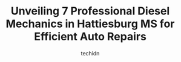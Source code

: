 ---
layout: ampstory
image: https://images.unsplash.com/photo-1653047256226-5abbfa82f1d7?ixlib=rb-4.0.3&ixid=MnwxMjA3fDB8MHxwaG90by1wYWdlfHx8fGVufDB8fHx8&auto=format&fit=crop&w=640&h=853&q=80
author: techidn
featured: false
description: Discover the 7 best Diesel Mechanic in Hattiesburg MS, USA and ensure your vehicle receives the highest quality of care. These trusted professionals are known for their skill, knowledge, and
title: Unveiling 7 Professional Diesel Mechanics in Hattiesburg MS for Efficient Auto Repairs
cover:
   title: Unveiling 7 Professional Diesel Mechanics in Hattiesburg MS for Efficient Auto Repairs
   subtitle: Rickpate
   background: https://images.unsplash.com/photo-1653047256226-5abbfa82f1d7?ixlib=rb-4.0.3&ixid=MnwxMjA3fDB8MHxwaG90by1wYWdlfHx8fGVufDB8fHx8&auto=format&fit=crop&w=640&h=853&q=80

pages: 
 - layout: thirds
   top: <h1>#1 Jerrys Automotive</h1>
   bottom: "<p>Our car broke down on our way to family vaca.  Jerrys crew got us back up and running in just a few hours.  Tremendous service, and the staff was really friendly to my k</p>"
   background: https://www.knot35.com/toplist/wp-content/uploads/2023/06/best-diesel-mechanic-1-in-hattiesburg-ms-1685836589.jpeg
   backgroundblur: true
 - layout: thirds
   top: <h1>#2 Phillips Car Care Center</h1>
   bottom: "<p>80 Rawls Springs Loop Rd, Hattiesburg, MS 39402, United States</p>"
   background: https://www.knot35.com/toplist/wp-content/uploads/2023/06/best-diesel-mechanic-2-in-hattiesburg-ms-1685836589.jpeg
   cta:
      link: https://www.knot35.com/toplist/unveiling-7-professional-diesel-mechanics-in-hattiesburg-ms-for-efficient-auto-repairs/
      text: Unveiling 7 Professional Diesel Mechanics in Hattiesburg MS for Efficient Auto Repairs
 - layout: thirds
   top: <h1>#3 Toyota of Hattiesburg Service</h1>
   bottom: "<p>6461 US-98, Hattiesburg, MS 39402, United States</p>"
   background: https://www.knot35.com/toplist/wp-content/uploads/2023/06/best-diesel-mechanic-3-in-hattiesburg-ms-1685836590.jpeg
   cta:
      link: https://www.knot35.com/toplist/unveiling-7-professional-diesel-mechanics-in-hattiesburg-ms-for-efficient-auto-repairs/
      text: Unveiling 7 Professional Diesel Mechanics in Hattiesburg MS for Efficient Auto Repairs
 - layout: thirds
   top: <h1>#4 WATERS International Trucks & Idealease</h1>
   bottom: "<p>80 S&K Dr, Hattiesburg, MS 39402, United States</p>"
   background: https://images.unsplash.com/photo-1518640467707-6811f4a6ab73?ixlib=rb-4.0.3&ixid=MnwxMjA3fDB8MHxwaG90by1wYWdlfHx8fGVufDB8fHx8&auto=format&fit=crop&w=640&h=853&q=80
   cta:
      link: https://www.knot35.com/toplist/unveiling-7-professional-diesel-mechanics-in-hattiesburg-ms-for-efficient-auto-repairs/
      text: Unveiling 7 Professional Diesel Mechanics in Hattiesburg MS for Efficient Auto Repairs
 - layout: thirds
   top: <h1>#5 Affordable Auto Care</h1>
   bottom: "<p>100 64th St, Hattiesburg, MS 39401, United States</p>"
   background: https://images.unsplash.com/photo-1484589065579-248aad0d8b13?ixlib=rb-4.0.3&ixid=MnwxMjA3fDB8MHxwaG90by1wYWdlfHx8fGVufDB8fHx8&auto=format&fit=crop&w=640&h=853&q=80
   cta:
      link: https://www.knot35.com/toplist/unveiling-7-professional-diesel-mechanics-in-hattiesburg-ms-for-efficient-auto-repairs/
      text: Unveiling 7 Professional Diesel Mechanics in Hattiesburg MS for Efficient Auto Repairs
 - layout: thirds
   top: <h1>#6 AAMCO Transmissions & Total Car Care</h1>
   bottom: "<p>109 Mayfair Rd, Hattiesburg, MS 39402, United States</p>"
   background: https://images.unsplash.com/photo-1546497974-b213c9efb599?ixlib=rb-4.0.3&ixid=MnwxMjA3fDB8MHxwaG90by1wYWdlfHx8fGVufDB8fHx8&auto=format&fit=crop&w=640&h=853&q=80
   cta:
      link: https://www.knot35.com/toplist/unveiling-7-professional-diesel-mechanics-in-hattiesburg-ms-for-efficient-auto-repairs/
      text: Unveiling 7 Professional Diesel Mechanics in Hattiesburg MS for Efficient Auto Repairs
 - layout: thirds
   top: <h1>#7 B & R Auto Repair</h1>
   bottom: "<p>1501 Main St, Hattiesburg, MS 39401, United States</p>"
   background: https://images.unsplash.com/photo-1591393223703-56fe1347ac62?ixlib=rb-4.0.3&ixid=MnwxMjA3fDB8MHxwaG90by1wYWdlfHx8fGVufDB8fHx8&auto=format&fit=crop&w=640&h=853&q=80
   cta:
      link: https://www.knot35.com/toplist/unveiling-7-professional-diesel-mechanics-in-hattiesburg-ms-for-efficient-auto-repairs/
      text: Unveiling 7 Professional Diesel Mechanics in Hattiesburg MS for Efficient Auto Repairs
 - layout: thirds
   middle: Continue reading...
   background: https://images.unsplash.com/photo-1613843873231-1447db182f97?ixlib=rb-4.0.3&ixid=MnwxMjA3fDB8MHxwaG90by1wYWdlfHx8fGVufDB8fHx8&auto=format&fit=crop&w=640&h=853&q=80
   cta:
      link: https://www.knot35.com/toplist/unveiling-7-professional-diesel-mechanics-in-hattiesburg-ms-for-efficient-auto-repairs/
      text: Unveiling 7 Professional Diesel Mechanics in Hattiesburg MS for Efficient Auto Repairs
      
---